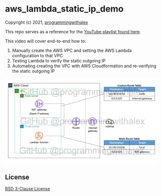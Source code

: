 # aws_lambda_static_ip_demo

Copyright (c) 2021, [programmingwithalex](https://github.com/programmingwithalex)

This repo serves as a reference for the [YouTube playlist found here](https://www.youtube.com/watch?v=m4diiuHP-vM&list=PL0dOL8Z7pG3KSWxlDYibg0OyMb60BIHgr&index=1).

This video will cover end-to-end how to:

1. Manually create the AWS VPC and setting the AWS Lambda configuration to that VPC
2. Testing Lambda to verify the static outgoing IP
3. Automating creating the VPC with AWS Cloudformation and re-verifying the static outgoing IP

![aws lambda static ip diagram](images/aws_static_ip_complex_watermark.png)

## License

[BSD 3-Clause License](https://github.com/programmingwithalex/aws-lambda-static-ip-demo/blob/main/LICENSE)
